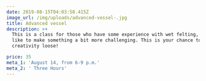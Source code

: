 ```yaml
---
date: 2019-08-15T04:03:58.415Z
image_url: /img/uploads/advanced-vessel-.jpg
title: Advanced vessel
description: >+
  This is a class for those who have some experience with wet felting, but would
  like to make something a bit more challenging. This is your chance to let your
  creativity loose!  

price: 35
meta_1: 'August 14, from 6-9 p.m.'
meta_2: ' Three Hours'
---
```


